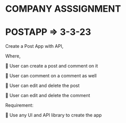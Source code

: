 # COMPANY ASSSIGNMENT

# POSTAPP => 3-3-23


Create a Post App with API,


Where,

 User can create a post and comment on it

 User can comment on a comment as well

 User can edit and delete the post

 User can edit and delete the comment


Requirement:


 Use any UI and API library to create the app
